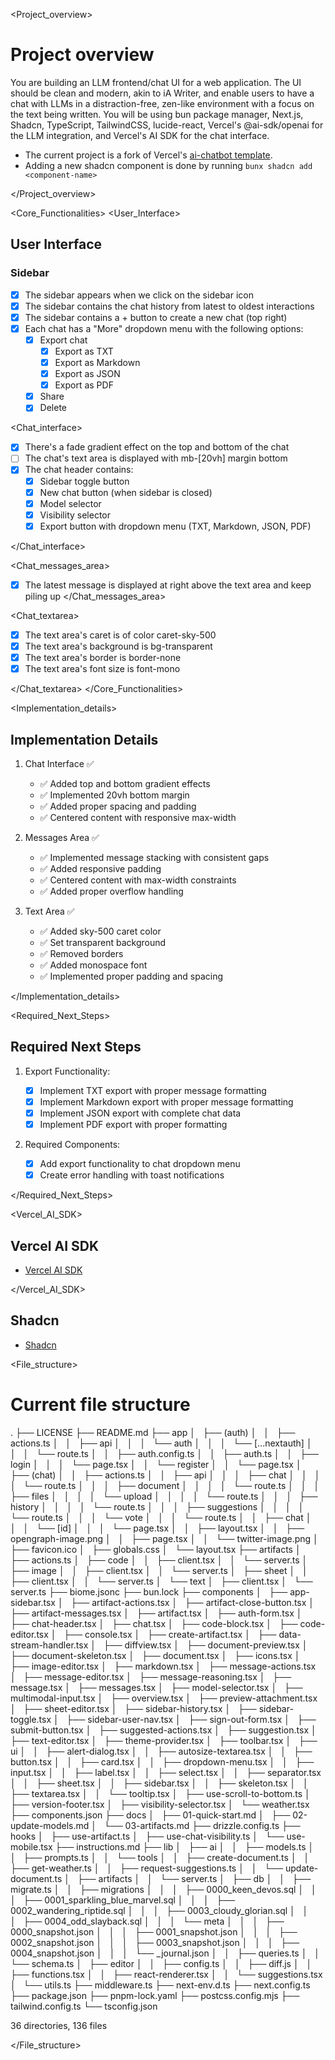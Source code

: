 <Project_overview>

# Project overview

You are building an LLM frontend/chat UI for a web application. The UI should be clean and modern, akin to iA Writer, and enable users to have a chat with LLMs in a distraction-free, zen-like environment with a focus on the text being written. You will be using bun package manager, Next.js, Shadcn, TypeScript, TailwindCSS, lucide-react, Vercel's @ai-sdk/openai for the LLM integration, and Vercel's AI SDK for the chat interface.

<IMPORTANT>

- The current project is a fork of Vercel's [ai-chatbot template](https://github.com/vercel/ai-chatbot).
- Adding a new shadcn component is done by running `bunx shadcn add <component-name>`

</IMPORTANT>

</Project_overview>

<Core_Functionalities>
<User_Interface>

## User Interface

### Sidebar

- [x] The sidebar appears when we click on the sidebar icon
- [x] The sidebar contains the chat history from latest to oldest interactions
- [x] The sidebar contains a + button to create a new chat (top right)
- [x] Each chat has a "More" dropdown menu with the following options:
  - [x] Export chat
    - [x] Export as TXT
    - [x] Export as Markdown
    - [x] Export as JSON
    - [x] Export as PDF
  - [x] Share
  - [x] Delete

<Chat_interface>

- [x] There's a fade gradient effect on the top and bottom of the chat
- [ ] The chat's text area is displayed with mb-[20vh] margin bottom
- [x] The chat header contains:
  - [x] Sidebar toggle button
  - [x] New chat button (when sidebar is closed)
  - [x] Model selector
  - [x] Visibility selector
  - [x] Export button with dropdown menu (TXT, Markdown, JSON, PDF)

</Chat_interface>

<Chat_messages_area>

- [x] The latest message is displayed at right above the text area and keep piling up
      </Chat_messages_area>

<Chat_textarea>

- [x] The text area's caret is of color caret-sky-500
- [x] The text area's background is bg-transparent
- [x] The text area's border is border-none
- [x] The text area's font size is font-mono

</Chat_textarea>
</Core_Functionalities>

<Implementation_details>

## Implementation Details

1. Chat Interface ✅

   - ✅ Added top and bottom gradient effects
   - ✅ Implemented 20vh bottom margin
   - ✅ Added proper spacing and padding
   - ✅ Centered content with responsive max-width

2. Messages Area ✅

   - ✅ Implemented message stacking with consistent gaps
   - ✅ Added responsive padding
   - ✅ Centered content with max-width constraints
   - ✅ Added proper overflow handling

3. Text Area ✅
   - ✅ Added sky-500 caret color
   - ✅ Set transparent background
   - ✅ Removed borders
   - ✅ Added monospace font
   - ✅ Implemented proper padding and spacing

</Implementation_details>

<Required_Next_Steps>

## Required Next Steps

1. Export Functionality:

   - [x] Implement TXT export with proper message formatting
   - [x] Implement Markdown export with proper message formatting
   - [x] Implement JSON export with complete chat data
   - [x] Implement PDF export with proper formatting

2. Required Components:
   - [x] Add export functionality to chat dropdown menu
   - [x] Create error handling with toast notifications

</Required_Next_Steps>

<Documentation>

<Vercel_AI_SDK>

## Vercel AI SDK

- [Vercel AI SDK](https://sdk.vercel.ai/docs)

</Vercel_AI_SDK>

<Shadcn>

## Shadcn

- [Shadcn](https://ui.shadcn.com/)

</Shadcn>

</Documentation>

<File_structure>

# Current file structure

.
├── LICENSE
├── README.md
├── app
│   ├── (auth)
│   │   ├── actions.ts
│   │   ├── api
│   │   │   └── auth
│   │   │   └── [...nextauth]
│   │   │   └── route.ts
│   │   ├── auth.config.ts
│   │   ├── auth.ts
│   │   ├── login
│   │   │   └── page.tsx
│   │   └── register
│   │   └── page.tsx
│   ├── (chat)
│   │   ├── actions.ts
│   │   ├── api
│   │   │   ├── chat
│   │   │   │   └── route.ts
│   │   │   ├── document
│   │   │   │   └── route.ts
│   │   │   ├── files
│   │   │   │   └── upload
│   │   │   │   └── route.ts
│   │   │   ├── history
│   │   │   │   └── route.ts
│   │   │   ├── suggestions
│   │   │   │   └── route.ts
│   │   │   └── vote
│   │   │   └── route.ts
│   │   ├── chat
│   │   │   └── [id]
│   │   │   └── page.tsx
│   │   ├── layout.tsx
│   │   ├── opengraph-image.png
│   │   ├── page.tsx
│   │   └── twitter-image.png
│   ├── favicon.ico
│   ├── globals.css
│   └── layout.tsx
├── artifacts
│   ├── actions.ts
│   ├── code
│   │   ├── client.tsx
│   │   └── server.ts
│   ├── image
│   │   ├── client.tsx
│   │   └── server.ts
│   ├── sheet
│   │   ├── client.tsx
│   │   └── server.ts
│   └── text
│   ├── client.tsx
│   └── server.ts
├── biome.jsonc
├── bun.lock
├── components
│   ├── app-sidebar.tsx
│   ├── artifact-actions.tsx
│   ├── artifact-close-button.tsx
│   ├── artifact-messages.tsx
│   ├── artifact.tsx
│   ├── auth-form.tsx
│   ├── chat-header.tsx
│   ├── chat.tsx
│   ├── code-block.tsx
│   ├── code-editor.tsx
│   ├── console.tsx
│   ├── create-artifact.tsx
│   ├── data-stream-handler.tsx
│   ├── diffview.tsx
│   ├── document-preview.tsx
│   ├── document-skeleton.tsx
│   ├── document.tsx
│   ├── icons.tsx
│   ├── image-editor.tsx
│   ├── markdown.tsx
│   ├── message-actions.tsx
│   ├── message-editor.tsx
│   ├── message-reasoning.tsx
│   ├── message.tsx
│   ├── messages.tsx
│   ├── model-selector.tsx
│   ├── multimodal-input.tsx
│   ├── overview.tsx
│   ├── preview-attachment.tsx
│   ├── sheet-editor.tsx
│   ├── sidebar-history.tsx
│   ├── sidebar-toggle.tsx
│   ├── sidebar-user-nav.tsx
│   ├── sign-out-form.tsx
│   ├── submit-button.tsx
│   ├── suggested-actions.tsx
│   ├── suggestion.tsx
│   ├── text-editor.tsx
│   ├── theme-provider.tsx
│   ├── toolbar.tsx
│   ├── ui
│   │   ├── alert-dialog.tsx
│   │   ├── autosize-textarea.tsx
│   │   ├── button.tsx
│   │   ├── card.tsx
│   │   ├── dropdown-menu.tsx
│   │   ├── input.tsx
│   │   ├── label.tsx
│   │   ├── select.tsx
│   │   ├── separator.tsx
│   │   ├── sheet.tsx
│   │   ├── sidebar.tsx
│   │   ├── skeleton.tsx
│   │   ├── textarea.tsx
│   │   └── tooltip.tsx
│   ├── use-scroll-to-bottom.ts
│   ├── version-footer.tsx
│   ├── visibility-selector.tsx
│   └── weather.tsx
├── components.json
├── docs
│   ├── 01-quick-start.md
│   ├── 02-update-models.md
│   └── 03-artifacts.md
├── drizzle.config.ts
├── hooks
│   ├── use-artifact.ts
│   ├── use-chat-visibility.ts
│   └── use-mobile.tsx
├── instructions.md
├── lib
│   ├── ai
│   │   ├── models.ts
│   │   ├── prompts.ts
│   │   └── tools
│   │   ├── create-document.ts
│   │   ├── get-weather.ts
│   │   ├── request-suggestions.ts
│   │   └── update-document.ts
│   ├── artifacts
│   │   └── server.ts
│   ├── db
│   │   ├── migrate.ts
│   │   ├── migrations
│   │   │   ├── 0000_keen_devos.sql
│   │   │   ├── 0001_sparkling_blue_marvel.sql
│   │   │   ├── 0002_wandering_riptide.sql
│   │   │   ├── 0003_cloudy_glorian.sql
│   │   │   ├── 0004_odd_slayback.sql
│   │   │   └── meta
│   │   │   ├── 0000_snapshot.json
│   │   │   ├── 0001_snapshot.json
│   │   │   ├── 0002_snapshot.json
│   │   │   ├── 0003_snapshot.json
│   │   │   ├── 0004_snapshot.json
│   │   │   └── \_journal.json
│   │   ├── queries.ts
│   │   └── schema.ts
│   ├── editor
│   │   ├── config.ts
│   │   ├── diff.js
│   │   ├── functions.tsx
│   │   ├── react-renderer.tsx
│   │   └── suggestions.tsx
│   └── utils.ts
├── middleware.ts
├── next-env.d.ts
├── next.config.ts
├── package.json
├── pnpm-lock.yaml
├── postcss.config.mjs
├── tailwind.config.ts
└── tsconfig.json

36 directories, 136 files

</File_structure>

